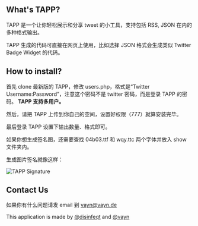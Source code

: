 ## What's TAPP?

TAPP 是一个让你轻松展示和分享 tweet 的小工具，支持包括 RSS, JSON 在内的多种格式输出。

TAPP 生成的代码可直接在网页上使用，比如选择 JSON 格式会生成类似 Twitter Badge Widget 的代码。

## How to install?

首先 clone 最新版的 TAPP，修改 users.php，格式是“Twitter Username:Password”，注意这个密码不是 twitter 密码，而是登录 TAPP 的密码。 __TAPP 支持多用户。__

然后，请把 TAPP 上传到你自己的空间，设置好权限（777）就算安装完毕。

最后登录 TAPP 设置下输出数量、格式即可。

如果你想生成签名图，还需要查找 04b03.ttf 和 wqy.ttc 两个字体并放入 show 文件夹内。

生成图片签名就像这样：

![TAPP Signature](http://lab.jixia.org/tapp/users/disinfeqt/show.png)

## Contact Us

如果你有什么问题请发 email 到 vayn@vayn.de

This application is made by [@disinfeqt](http://twitter.com/disinfeqt) and [@vayn](http://twitter.com/vayn)